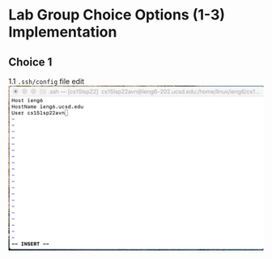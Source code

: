 # Lab Group Choice Options (1-3) Implementation

## Choice 1

1.1 `.ssh/config` file edit
 ![Image](1-1.png)
